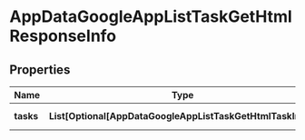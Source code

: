# AppDataGoogleAppListTaskGetHtmlResponseInfo


## Properties

| Name | Type | Description | Notes |
|------------ | ------------- | ------------- | -------------|
**tasks** | **List[Optional[AppDataGoogleAppListTaskGetHtmlTaskInfo]]** | array of tasks |[optional]|